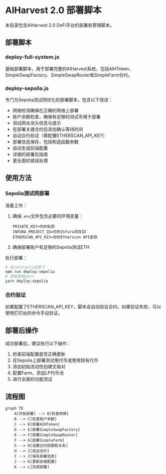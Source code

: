 # AIHarvest 2.0 部署脚本

本目录包含AIHarvest 2.0 DeFi平台的部署和管理脚本。

## 部署脚本

### deploy-full-system.js
基础部署脚本，用于部署完整的AIHarvest系统，包括AIHToken、SimpleSwapFactory、SimpleSwapRouter和SimpleFarm合约。

### deploy-sepolia.js
专门为Sepolia测试网优化的部署脚本，包含以下改进：

- 网络检测确保在正确的网络上部署
- 账户余额检查，确保有足够的测试币用于部署
- 测试网水龙头信息与提示
- 在部署关键合约后添加确认等待时间
- 自动合约验证（需配置ETHERSCAN_API_KEY）
- 部署信息保存，包括构造函数参数
- 自动生成前端配置
- 详细的部署后指南
- 更全面的错误处理

## 使用方法

### Sepolia测试网部署

准备工作：
1. 确保`.env`文件包含必要的环境变量：
   ```
   PRIVATE_KEY=你的私钥
   INFURA_PROJECT_ID=你的Infura项目ID
   ETHERSCAN_API_KEY=你的Etherscan API密钥
   ```

2. 确保部署账户有足够的Sepolia测试ETH

执行部署：
```bash
# 在contracts目录下
npm run deploy:sepolia
# 或者使用yarn
yarn deploy:sepolia
```

### 合约验证

如果配置了ETHERSCAN_API_KEY，脚本会自动验证合约。如果验证失败，可以使用打印出的命令手动验证。

## 部署后操作

成功部署后，建议执行以下操作：

1. 检查前端配置是否正确更新
2. 在Sepolia上部署测试用代币或使用现有代币
3. 添加初始流动性创建交易对
4. 配置Farm，添加LP代币池
5. 进行全面的功能测试

## 流程图

```mermaid
graph TD
    A[开始部署] --> B[检查网络]
    B --> C[检查账户余额]
    C --> D[部署AIHToken]
    D --> E[部署SimpleSwapFactory]
    E --> F[部署SimpleSwapRouter]
    F --> G[部署SimpleFarm]
    G --> H[设置合约权限和关系]
    H --> I[验证合约]
    I --> J[保存部署信息]
    J --> K[更新前端配置]
    K --> L[完成部署]
``` 